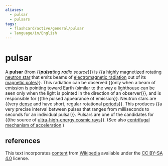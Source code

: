 ```yaml
---
aliases:
  - pulsar
  - pulsars
tags:
  - flashcard/active/general/pulsar
  - language/in/English
---
```


# pulsar

A __pulsar__ (from {{_<b>pulsa</b>ting <b>r</b>adio source_}}) is {{a highly magnetized rotating [neutron star](neutron%20star.md) that emits beams of [electromagnetic radiation](electromagnetic%20radiation.md) out of its [magnetic poles](poles%20of%20astronomical%20bodies.md#magnetic%20poles)}}. This radiation can be observed {{only when a beam of emission is pointing toward Earth (similar to the way a [lighthouse](lighthouse.md) can be seen only when the light is pointed in the direction of an observer)}}, and is responsible for {{the pulsed appearance of emission}}. Neutron stars are {{very [dense](density.md) and have short, regular rotational [periods](frequency.md)}}. This produces {{a very precise interval between pulses that ranges from milliseconds to seconds for an individual pulsar}}. Pulsars are one of the candidates for {{the source of [ultra-high-energy cosmic rays](ultra-high-energy%20cosmic%20ray.md)}}. (See also [centrifugal mechanism of acceleration](centrifugal%20acceleration%20(astrophysics).md).) <!--SR:!2024-10-19,57,310!2024-09-24,35,270!2024-09-08,22,270!2024-10-03,44,290!2024-10-20,58,310!2024-10-14,53,310!2024-09-27,40,290-->

## references

This text incorporates [content](https://en.wikipedia.org/wiki/pulsar) from [Wikipedia](Wikipedia.md) available under the [CC BY-SA 4.0](https://creativecommons.org/licenses/by-sa/4.0/) license.
